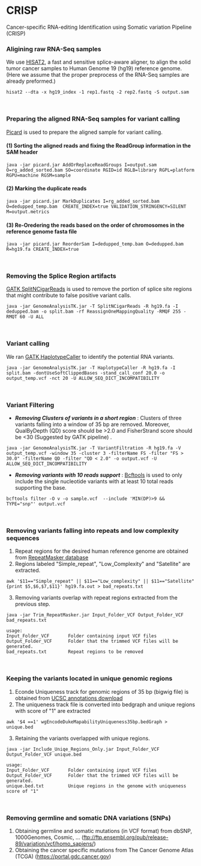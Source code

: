 # CRISP
Cancer-specific RNA-editing Identification using Somatic variation Pipeline (CRISP)
<br />

### Aligining raw RNA-Seq samples

We use [HISAT2](https://ccb.jhu.edu/software/hisat2/index.shtml), a fast and sensitive splice-aware aligner, to align the solid tumor cancer samples to Human Genome 19 (hg19) reference genome. (Here we assume that the proper preprocess of the RNA-Seq samples are already preformed.) 

```
hisat2 --dta -x hg19_index -1 rep1.fastq -2 rep2.fastq -S output.sam
```
<br />

### Preparing the aligned RNA-Seq samples for variant calling
[Picard](https://broadinstitute.github.io/picard/) is used to prepare the aligned sample for variant calling.

#### (1) Sorting the aligned reads and fixing the ReadGroup information in the SAM header

```
java -jar picard.jar AddOrReplaceReadGroups I=output.sam O=rg_added_sorted.bam SO=coordinate RGID=id RGLB=library RGPL=platform RGPU=machine RGSM=sample
```

#### (2) Marking the duplicate reads

```
java -jar picard.jar MarkDuplicates I=rg_added_sorted.bam O=dedupped_temp.bam  CREATE_INDEX=true VALIDATION_STRINGENCY=SILENT M=output.metrics
```

#### (3) Re-Oredering the reads based on the order of chromosomes in the reference genome fasta file
```
java -jar picard.jar ReorderSam I=dedupped_temp.bam O=dedupped.bam  R=hg19.fa CREATE_INDEX=true
```
<br />

### Removing the Splice Region artifacts
[GATK SplitNCigarReads](https://software.broadinstitute.org/gatk/gatkdocs/3.6-0/org_broadinstitute_gatk_tools_walkers_rnaseq_SplitNCigarReads.php) is used to remove the portion of splice site regions that might contribute to false positive variant calls. 

```
java -jar GenomeAnalysisTK.jar -T SplitNCigarReads -R hg19.fa -I dedupped.bam -o split.bam -rf ReassignOneMappingQuality -RMQF 255 -RMQT 60 -U ALL
```
<br />

### Variant calling
We ran [GATK HaplotypeCaller](https://software.broadinstitute.org/gatk/documentation/tooldocs/current/org_broadinstitute_gatk_tools_walkers_haplotypecaller_HaplotypeCaller.php) to identify the potential RNA variants. 
```
java -jar GenomeAnalysisTK.jar -T HaplotypeCaller -R hg19.fa -I split.bam -dontUseSoftClippedBases -stand_call_conf 20.0 -o output_temp.vcf -nct 20 -U ALLOW_SEQ_DICT_INCOMPATIBILITY
```
<br />

### Variant Filtering

* <b><i>Removing Clusters of variants in a short region</i></b> : Clusters of three variants falling into a window of 35 bp are removed. Moreover, QualByDepth (QD) score should be >2.0 and FisherStrand score should be <30 (Suggested by GATK pipeline) . 
```
java -jar GenomeAnalysisTK.jar -T VariantFiltration -R hg19.fa -V output_temp.vcf -window 35 -cluster 3 -filterName FS -filter "FS > 30.0" -filterName QD -filter "QD < 2.0" -o output.vcf -U ALLOW_SEQ_DICT_INCOMPATIBILITY
```
* <b><i>Removing variants with 10 reads support</i></b> : [Bcftools](https://samtools.github.io/bcftools/) is used to only include the single nucleotide variants with at least 10 total reads supporting the base. 
```
bcftools filter -O v -o sample.vcf  --include 'MIN(DP)>9 && TYPE="snp"' output.vcf

```
<br />

### Removing variants falling into repeats and low complexity sequences
1) Repeat regions for the desired human reference genome are obtained from [RepeatMasker database](http://www.repeatmasker.org/species/hg.html)
2) Regions labeled "Simple_repeat", "Low_Complexity" and "Satellite" are extracted.
```
awk '$11=="Simple_repeat" || $11=="Low_complexity" || $11=="Satellite"{print $5,$6,$7,$11}' hg19.fa.out > bad_repeats.txt
```
3) Removing variants overlap with repeat regions extracted from the previous step. 
```
java -jar Trim_RepeatMasker.jar Input_Folder_VCF Output_Folder_VCF bad_repeats.txt

usage:
Input_Folder_VCF       Folder containing input VCF files
Output_Folder_VCF      Folder that the trimmed VCF files will be generated.
bad_repeats.txt        Repeat regions to be removed
```
<br />

### Keeping the variants located in unique genomic regions
1) Econde Uniqueness track for genomic regions of 35 bp (bigwig file) is obtained from [UCSC annotations download](http://hgdownload.cse.ucsc.edu/downloads.html)
2) The uniqueness track file is converted into bedgraph and unique regions with score of "1" are extracted
```
awk '$4 ==1' wgEncodeDukeMapabilityUniqueness35bp.bedGraph > unique.bed
```
3) Retaining the variants overlapped with unique regions.  
```
java -jar Include_Uniqe_Regions_Only.jar Input_Folder_VCF Output_Folder_VCF unique.bed

usage:
Input_Folder_VCF       Folder containing input VCF files
Output_Folder_VCF      Folder that the trimmed VCF files will be generated.
unique.bed.txt         Unique regions in the genome with uniqueness score of "1"
```
<br />

### Removing germline and somatic DNA variations (SNPs)  
1) Obtaining germline and somatic mutations (in VCF format) from dbSNP, 1000Genomes, Cosmic, ... (ftp://ftp.ensembl.org/pub/release-89/variation/vcf/homo_sapiens/)
2) Obtaining the cancer specific mutations from The Cancer Genome Atlas (TCGA) (https://portal.gdc.cancer.gov) 
